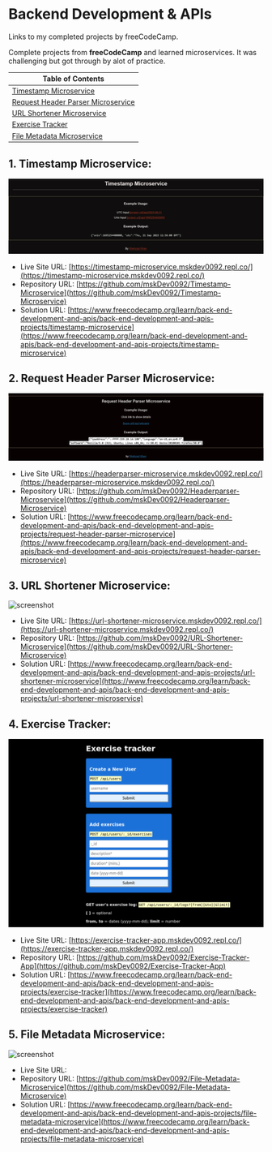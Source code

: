 # Backend Development & APIs

Links to my completed projects by freeCodeCamp.

Complete projects from **freeCodeCamp** and learned microservices. It was challenging but got through by alot of practice.

| Table of Contents |
| --- |
| [Timestamp Microservice]() |
| [Request Header Parser Microservice]() |
| [URL Shortener Microservice]() |
| [Exercise Tracker]() |
| [File Metadata Microservice]() |
   

## 1. Timestamp Microservice:
![screenshot](https://github.com/mskDev0092/Timestamp-Microservice/blob/main/Screenshot%202023-09-23%20at%2001-22-42%20Timestamp%20Microservice%20freeCodeCamp.org.png)
- Live Site URL: [https://timestamp-microservice.mskdev0092.repl.co/](https://timestamp-microservice.mskdev0092.repl.co/)
- Repository URL: [https://github.com/mskDev0092/Timestamp-Microservice](https://github.com/mskDev0092/Timestamp-Microservice)
- Solution URL: [https://www.freecodecamp.org/learn/back-end-development-and-apis/back-end-development-and-apis-projects/timestamp-microservice](https://www.freecodecamp.org/learn/back-end-development-and-apis/back-end-development-and-apis-projects/timestamp-microservice)

## 2. Request Header Parser Microservice: 
![screenshot](https://github.com/mskDev0092/Headerparser-Microservice/blob/main/Screenshot%202023-09-23%20at%2001-31-14%20Request%20Header%20Parser.png)
- Live Site URL: [https://headerparser-microservice.mskdev0092.repl.co/](https://headerparser-microservice.mskdev0092.repl.co/)
- Repository URL: [https://github.com/mskDev0092/Headerparser-Microservice](https://github.com/mskDev0092/Headerparser-Microservice)
- Solution URL: [https://www.freecodecamp.org/learn/back-end-development-and-apis/back-end-development-and-apis-projects/request-header-parser-microservice](https://www.freecodecamp.org/learn/back-end-development-and-apis/back-end-development-and-apis-projects/request-header-parser-microservice)


## 3. URL Shortener Microservice:
![screenshot](https://github.com/mskDev0092/URL-Shortener-Microservice/blob/main/Screenshot%202023-09-24%20at%2017-54-33%20URL%20Shortener%20Microservice%20freeCodeCamp.org.png)
- Live Site URL: [https://url-shortener-microservice.mskdev0092.repl.co/](https://url-shortener-microservice.mskdev0092.repl.co/)
- Repository URL: [https://github.com/mskDev0092/URL-Shortener-Microservice](https://github.com/mskDev0092/URL-Shortener-Microservice)
- Solution URL: [https://www.freecodecamp.org/learn/back-end-development-and-apis/back-end-development-and-apis-projects/url-shortener-microservice](https://www.freecodecamp.org/learn/back-end-development-and-apis/back-end-development-and-apis-projects/url-shortener-microservice)


## 4. Exercise Tracker: 
![screenshot](https://github.com/mskDev0092/Exercise-Tracker-App/blob/main/Screenshot%202023-10-01%20at%2011-20-40%20Exercise%20Tracker%20freeCodeCamp.png)
- Live Site URL: [https://exercise-tracker-app.mskdev0092.repl.co/](https://exercise-tracker-app.mskdev0092.repl.co/)
- Repository URL: [https://github.com/mskDev0092/Exercise-Tracker-App](https://github.com/mskDev0092/Exercise-Tracker-App)
- Solution URL: [https://www.freecodecamp.org/learn/back-end-development-and-apis/back-end-development-and-apis-projects/exercise-tracker](https://www.freecodecamp.org/learn/back-end-development-and-apis/back-end-development-and-apis-projects/exercise-tracker)


## 5. File Metadata Microservice:
![screenshot]()
- Live Site URL: []()
- Repository URL: [https://github.com/mskDev0092/File-Metadata-Microservice](https://github.com/mskDev0092/File-Metadata-Microservice)
- Solution URL: [https://www.freecodecamp.org/learn/back-end-development-and-apis/back-end-development-and-apis-projects/file-metadata-microservice](https://www.freecodecamp.org/learn/back-end-development-and-apis/back-end-development-and-apis-projects/file-metadata-microservice)





